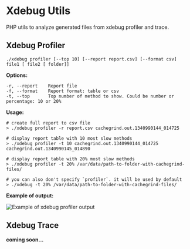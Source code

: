 # Xdebug Utils

PHP utils to analyze generated files from xdebug profiler and trace.

## Xdebug Profiler

	./xdebug profiler [--top 10] [--report report.csv] [--format csv] file1 [ file2 [ folder]]

**Options:**

	-r, --report	Report file
	-f, --format	Report format: table or csv
	-t, --top   	Top number of method to show. Could be number or percentage: 10 or 20%

**Usage:**

	# create full report to csv file
	> ./xdebug profiler -r report.csv cachegrind.out.1340990144_014725

	# display report table with 10 most slow methods
	> ./xdebug profiler -t 10 cachegrind.out.1340990144_014725 cachegrind.out.1340990145_014890

	# display report table with 20% most slow methods
	> ./xdebug profiler -t 20% /var/data/path-to-folder-with-cachegrind-files/

    # you can also don't specify `profiler`. it will be used by default
    > ./xdebug -t 20% /var/data/path-to-folder-with-cachegrind-files/

**Example of output:**

![Example of xdebug profiler output](http://i.imgur.com/N6nsx.png)

## Xdebug Trace

**coming soon...**